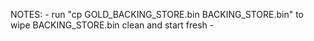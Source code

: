 NOTES:
    - run "cp GOLD_BACKING_STORE.bin BACKING_STORE.bin" to wipe BACKING_STORE.bin clean and start fresh
    -